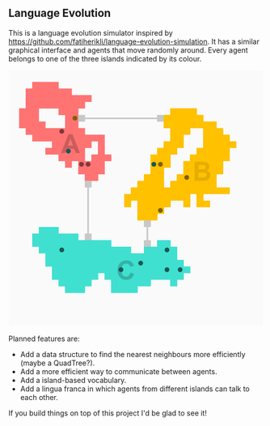 ## Language Evolution
This is a language evolution simulator inspired by https://github.com/fatiherikli/language-evolution-simulation. It has a similar graphical interface and agents that move randomly around. Every agent belongs to one of the three islands indicated by its colour.

![Demo Picture](demo.png)

Planned features are:

* Add a data structure to find the nearest neighbours more efficiently (maybe a QuadTree?).
* Add a more efficient way to communicate between agents.
* Add a island-based vocabulary.
* Add a lingua franca in which agents from different islands can talk to each other.

If you build things on top of this project I'd be glad to see it!
